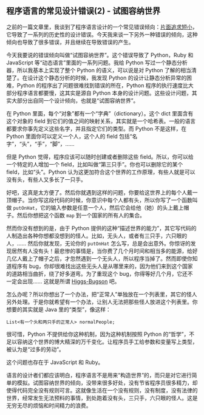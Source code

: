 　　 

## 程序语言的常见设计错误(2) - 试图容纳世界

之前的一篇文章里，我谈到了程序语言设计的一个常见错误倾向：[片面追求短小](http://www.yinwang.org/blog-cn/2013/03/15/language-design-mistake1)，它导致了一系列的历史性的设计错误。今天我来谈一下另外一种错误的倾向，这种倾向也导致了很多错误，并且继续在导致错误的产生。

今天我要说的错误倾向叫做“试图容纳世界”。这个错误导致了 Python，Ruby 和 JavaScript 等“动态语言”里面的一系列问题。我给 Python 写过一个静态分析器，所以我基本上实现了整个 Python 的语义，可以说是对 Python 了解的相当清楚了。在设计这个静态分析的时候，我发现 Python 的设计让静态分析异常的困难，Python 的程序出了问题很难找到错误的所在，Python 程序的执行速度比大部分程序语言都要慢，这其实是源自 Python 本身的设计问题。这些设计问题，其实大部分出自同一个设计倾向，也就是“试图容纳世界”。

在 Python 里面，每个“对象”都有一个“字典”（dictionary）。这个 dict 里面含有这个对象的 field 到它们的值之间的映射关系，其实就是一个哈希表。一般的语言都要求你事先定义这些名字，并且指定它们的类型。而 Python 不是这样，在 Python 里面你可以定义一个人，这个人的 field 包括“名字”，“头”，“手”，“脚”，……

但是 Python 觉得，程序应该可以随时创建或者删除这些 field。所以，你可以给一个特定的人增加一个 field，比如叫做“第三只手”。你也可以删除它的某个 field，比如“头”。Python 认为这更加符合这个世界的工作原理，有些人就是可以没有头，有些人又多长了一只手。

好吧，这真是太方便了。然后你就遇到这样的问题，你要给这世界上的每个人戴一顶帽子。当你写这段代码的时候，你意识中每个人都有头，所以你写了一个函数叫做 `putOnHat`，它的输入参数是任意一个人，然后它会给他（她）的头上戴上帽子。然后你想把这个函数 `map` 到一个国家的所有人的集合。

然而你没有想到的是，由于 Python 提供的这种“描述世界的能力”，其它写代码的人制造出各种你想都没想到的怪人。比如，无头人，或者有三只手，六只眼的人，…… 然后你就发现，无论你的 `putOnHat` 怎么写，总是会出意外。你惊讶的发现居然有人没有头！最悲惨的事情是，当你费了几个月时间和相当多的能源，给好几亿人戴上了帽子之后，才忽然遇到一个无头人，所以程序当掉了。然而即使你知道程序有 bug，你却很难找出这些无头人是从哪里来的，因为他们来到这个国家的道路相当曲折，绕了好多道弯。为了重现这个 bug，你得等好几个月，它还不一定会出现…… 这就是所谓 [Higgs-Bugson](http://www.yinwang.org/blog-cn/2013/04/14/terminology) 吧。

怎么办呢？所以你想出了一个办法，把“正常人”单独放在一个列表里，其它的怪人另外处理。于是你就希望有一个办法，让别人无法把那些怪人放进这个列表里。你想要的其实就是 Java 里的“类型”，像这样：
    
    
    List<有一个头和两只手的正常人> normalPeople;
    

很可惜，Python 不提供给你这种机制，因为这种机制按照 Python 的“哲学”，不足以容纳这个世界的博大精深的万千变化。让程序员手工给参数和变量写上类型，被认为是“过多的劳动”。

这个问题也存在于 JavaScript 和 Ruby。

语言的设计者们都应该明白，程序语言不是用来“构造世界”的，而只是对它进行简单的模拟。试图容纳世界的倾向，没带来很多好处，没有节省程序员很多精力，却使得代码完全没有规则可言。这就像生活在一个没有规则，没有制度，没有法律的世界，经常发生无法预料的事情，到处跑着没有头，三只手，六只眼的怪人。这是无穷无尽的烦恼和时间精力的浪费。
